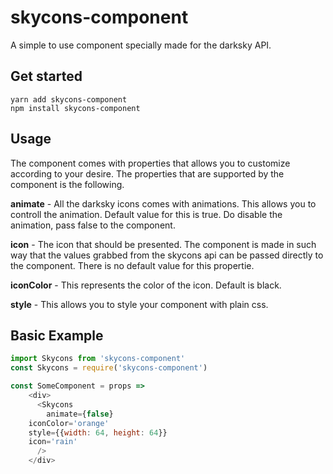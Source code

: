 # skycons-component
A simple to use component specially made for the darksky API.

## Get started

	yarn add skycons-component
	npm install skycons-component


## Usage
The component comes with properties that allows you to customize according to your desire.
The properties that are supported by the component is the following.

**animate** - All the darksky icons comes with animations. This allows you to controll the animation. Default value for this is true. Do disable the animation, pass false to the component.

**icon** - The icon that should be presented. The component is made in such way that the values grabbed from the skycons api can be passed directly to the component. There is no default value for this propertie.

**iconColor** - This represents the color of the icon. Default is black.

**style** - This allows you to style your component with plain css.

## Basic Example

```javascript
import Skycons from 'skycons-component'
const Skycons = require('skycons-component')

const SomeComponent = props =>
    <div>
      <Skycons
      	animate={false}
	iconColor='orange'
	style={{width: 64, height: 64}}
	icon='rain'
      />
    </div>

```
